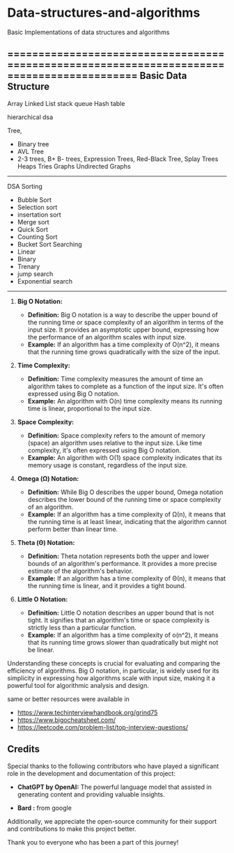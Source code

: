 # Data-structures-and-algorithms
Basic Implementations of data structures and algorithms

===========================================================================================
Basic Data Structure 
------------------------------
Array
Linked List
stack
queue
Hash table

hierarchical dsa

Tree,
 - Binary tree
 - AVL Tree
 - 2-3 trees, B+ B- trees, Expression Trees, Red-Black Tree, Splay Trees
Heaps
Tries
Graphs
Undirected Graphs

---------------------------------------------------------------------------------
DSA
Sorting 
 - Bubble Sort 
 - Selection sort
 - insertation sort
 - Merge sort
 - Quick Sort
 - Counting Sort
 - Bucket Sort
Searching
- Linear
- Binary
- Trenary
- jump search
- Exponential search
---------------------------------------------------------------------------------

1. **Big O Notation:**
   - **Definition:** Big O notation is a way to describe the upper bound of the running time or space complexity of an algorithm in terms of the input size. It provides an asymptotic upper bound, expressing how the performance of an algorithm scales with input size.
   - **Example:** If an algorithm has a time complexity of O(n^2), it means that the running time grows quadratically with the size of the input.

2. **Time Complexity:**
   - **Definition:** Time complexity measures the amount of time an algorithm takes to complete as a function of the input size. It's often expressed using Big O notation.
   - **Example:** An algorithm with O(n) time complexity means its running time is linear, proportional to the input size.

3. **Space Complexity:**
   - **Definition:** Space complexity refers to the amount of memory (space) an algorithm uses relative to the input size. Like time complexity, it's often expressed using Big O notation.
   - **Example:** An algorithm with O(1) space complexity indicates that its memory usage is constant, regardless of the input size.

4. **Omega (Ω) Notation:**
   - **Definition:** While Big O describes the upper bound, Omega notation describes the lower bound of the running time or space complexity of an algorithm.
   - **Example:** If an algorithm has a time complexity of Ω(n), it means that the running time is at least linear, indicating that the algorithm cannot perform better than linear time.

5. **Theta (Θ) Notation:**
   - **Definition:** Theta notation represents both the upper and lower bounds of an algorithm's performance. It provides a more precise estimate of the algorithm's behavior.
   - **Example:** If an algorithm has a time complexity of Θ(n), it means that the running time is linear, and it provides a tight bound.

6. **Little O Notation:**
   - **Definition:** Little O notation describes an upper bound that is not tight. It signifies that an algorithm's time or space complexity is strictly less than a particular function.
   - **Example:** If an algorithm has a time complexity of o(n^2), it means that its running time grows slower than quadratically but might not be linear.

Understanding these concepts is crucial for evaluating and comparing the efficiency of algorithms. Big O notation, in particular, is widely used for its simplicity in expressing how algorithms scale with input size, making it a powerful tool for algorithmic analysis and design.


same or better resources were available in

- https://www.techinterviewhandbook.org/grind75
- https://www.bigocheatsheet.com/
- https://leetcode.com/problem-list/top-interview-questions/

## Credits

Special thanks to the following contributors who have played a significant role in the development and documentation of this project:

- **ChatGPT by OpenAI:** The powerful language model that assisted in generating content and providing valuable insights.

- **Bard :** from google 

Additionally, we appreciate the open-source community for their support and contributions to make this project better.

Thank you to everyone who has been a part of this journey!


